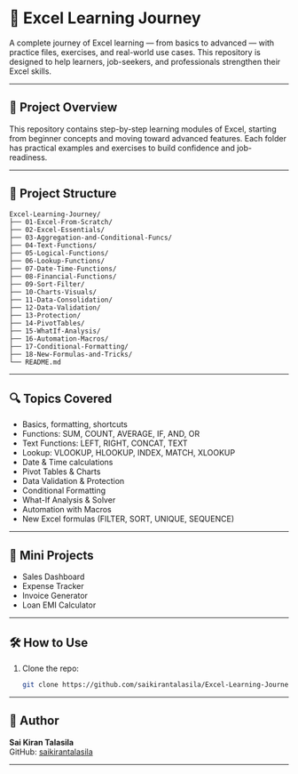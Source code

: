# 🚀 Excel Learning Journey

A complete journey of Excel learning — from basics to advanced — with practice files, exercises, and real-world use cases. This repository is designed to help learners, job-seekers, and professionals strengthen their Excel skills.

---

## 🎯 Project Overview
This repository contains step-by-step learning modules of Excel, starting from beginner concepts and moving toward advanced features. Each folder has practical examples and exercises to build confidence and job-readiness.

---

## 📂 Project Structure

```plaintext
Excel-Learning-Journey/
├── 01-Excel-From-Scratch/
├── 02-Excel-Essentials/
├── 03-Aggregation-and-Conditional-Funcs/
├── 04-Text-Functions/
├── 05-Logical-Functions/
├── 06-Lookup-Functions/
├── 07-Date-Time-Functions/
├── 08-Financial-Functions/
├── 09-Sort-Filter/
├── 10-Charts-Visuals/
├── 11-Data-Consolidation/
├── 12-Data-Validation/
├── 13-Protection/
├── 14-PivotTables/
├── 15-WhatIf-Analysis/
├── 16-Automation-Macros/
├── 17-Conditional-Formatting/
├── 18-New-Formulas-and-Tricks/
└── README.md
```

---

## 🔍 Topics Covered
- Basics, formatting, shortcuts  
- Functions: SUM, COUNT, AVERAGE, IF, AND, OR  
- Text Functions: LEFT, RIGHT, CONCAT, TEXT  
- Lookup: VLOOKUP, HLOOKUP, INDEX, MATCH, XLOOKUP  
- Date & Time calculations  
- Pivot Tables & Charts  
- Data Validation & Protection  
- Conditional Formatting  
- What-If Analysis & Solver  
- Automation with Macros  
- New Excel formulas (FILTER, SORT, UNIQUE, SEQUENCE)


---

## 🧪 Mini Projects
- Sales Dashboard  
- Expense Tracker  
- Invoice Generator  
- Loan EMI Calculator

---

## 🛠 How to Use
1. Clone the repo:
   ```bash
   git clone https://github.com/saikirantalasila/Excel-Learning-Journey.git
   
---

## 👤 Author
**Sai Kiran Talasila**  
GitHub: [saikirantalasila](https://github.com/saikirantalasila)  

---


